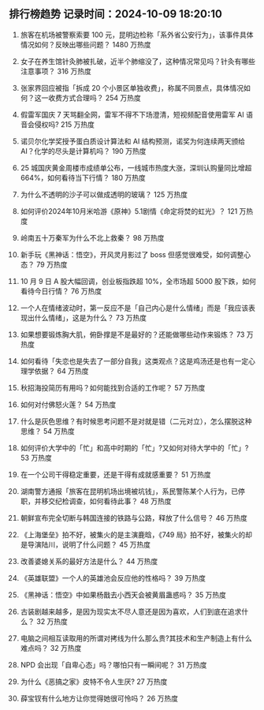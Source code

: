 
## 排行榜趋势 记录时间：2024-10-09 18:20:10
  
  1. 旅客在机场被警察索要 100 元，昆明边检称「系外省公安行为」，该事件具体情况如何？反映出哪些问题？ 1480 万热度
    
  2. 女子在养生馆针灸肺被扎破，近半个肺缩没了，这种情况常见吗？针灸有哪些注意事项？ 316 万热度
    
  3. 张家界回应被指「拆成 20 个小景区单独收费」，称属不同景点，具体情况如何？这一收费方式合理吗？ 254 万热度
    
  4. 假雷军国庆 7 天骂翻全网，雷军不得不下场澄清，短视频配音使用雷军 AI 语音会侵权吗? 215 万热度
    
  5. 诺贝尔化学奖授予蛋白质设计算法和 AI 结构预测，诺奖为何连续两天颁给 AI？化学的尽头是计算机吗？ 190 万热度
    
  6. 25 城国庆黄金周楼市成绩单公布，一线城市热度大涨，深圳认购量同比增超 664%，如何看待当下行情？ 180 万热度
    
  7. 为什么不透明的沙子可以做成透明的玻璃？ 125 万热度
    
  8. 如何评价2024年10月米哈游《原神》5.1剧情《命定将焚的虹光》？ 121 万热度
    
  9. 岭南五十万秦军为什么不北上救秦？ 98 万热度
    
  10. 新手玩《黑神话：悟空》，开风灵月影过了 boss 但感觉很难受，如何调整心态？ 79 万热度
    
  11. 10 月 9 日 A 股大幅回调，创业板指跌超 10%，全市场超 5000 股下跌，如何看待今日行情？ 76 万热度
    
  12. 一个人在情绪波动时，第一反应不是「自己内心是什么情绪」而是「我应该表现出什么情绪」，这是为什么？ 73 万热度
    
  13. 如果想要锻炼胸大肌，俯卧撑是不是最好的？还能做哪些动作来锻炼？ 73 万热度
    
  14. 如何看待「失恋也是失去了一部分自我」这类观点？这是鸡汤还是也有一定心理学依据？ 64 万热度
    
  15. 秋招海投简历有用吗？如何能找到合适的工作呢？ 57 万热度
    
  16. 如何对付佛怒火莲？ 54 万热度
    
  17. 什么是灰色思维？有时候思考问题不是对就是错（二元对立），怎么摆脱这种思维？ 54 万热度
    
  18. 如何评价大学中的「忙」和高中时期的「忙」?又如何对待大学中的「忙」? 53 万热度
    
  19. 在一个公司干得稳定重要，还是干得有成就感重要？ 51 万热度
    
  20. 湖南警方通报「旅客在昆明机场出境被坑钱」，系民警陈某个人行为，已停职，并移交纪检调查，如何看待此事？ 48 万热度
    
  21. 朝鲜宣布完全切断与韩国连接的铁路与公路，释放了什么信号？ 46 万热度
    
  22. 《上海堡垒》拍不好，被集火的是主演鹿晗，《749 局》拍不好，被集火的却是导演陆川，说明了什么问题？ 45 万热度
    
  23. 改善婆媳关系的最好方法是什么？ 44 万热度
    
  24. 《英雄联盟》一个人的英雄池会反应他的性格吗？ 39 万热度
    
  25. 《黑神话：悟空》中如果杨戬去小西天会被黄眉蛊惑吗？ 35 万热度
    
  26. 古装剧越来越多，是因为现实太不尽人意还是因为喜欢，人们到底在追求什么？ 32 万热度
    
  27. 电脑之间相互读取用的所谓对拷线为什么那么贵?其技术和生产制造上有什么难点吗？ 32 万热度
    
  28. NPD 会出现「自卑心态」吗？哪怕只有一瞬间呢？ 31 万热度
    
  29. 为什么《恶搞之家》皮特不令人生厌? 27 万热度
    
  30. 薛宝钗有什么地方让你觉得她很可怜吗？ 26 万热度
    